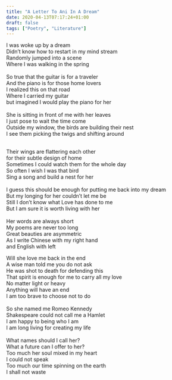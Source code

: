 ```yaml
---
title: "A Letter To Ani In A Dream"
date: 2020-04-13T07:17:24+01:00
draft: false
tags: ["Poetry", "Literature"]
---
```


<p style="text-align:left">
I was woke up by a dream<br>
Didn’t know how to restart in my mind stream<br>
Randomly jumped into a scene<br>
Where I was walking in the spring<br>
<br>
So true that the guitar is for a traveler<br>
And the piano is for those home lovers<br>
I realized this on that road<br>
Where I carried my guitar<br>
but imagined I would play the piano for her<br>
<br>
She is sitting in front of me with her leaves<br>
I just pose to wait the time come<br>
Outside my window, the birds are building their nest<br>
I see them picking the twigs and shifting around<br>
<br>

Their wings are flattering each other<br>
for their subtle design of home<br>
Sometimes I could watch them for the whole day<br>
So often I wish I was that bird<br>
Sing a song and build a nest for her<br>
<br>
I guess this should be enough for putting me back into my dream<br>
But my longing for her couldn’t let me be<br>
Still I don’t know what Love has done to me<br>
But I am sure it is worth living with her<br>
<br>
Her words are always short<br>
My poems are never too long<br>
Great beauties are asymmetric<br>
As I write Chinese with my right hand<br>
and English with left<br>

Will she love me back in the end<br>
A wise man told me you do not ask<br>
He was shot to death for defending this<br>
That spirit is enough for me to carry all my love<br>
No matter light or heavy<br>
Anything will have an end<br>
I am too brave to choose not to do<br>
<br>
So she named me Romeo Kennedy<br>
Shakespeare could not call me a Hamlet<br>
I am happy to being who I am<br>
I am long living for creating my life<br>
<br>
What names should I call her?<br>
What a future can I offer to her?<br>
Too much her soul mixed in my heart<br>
I could not speak<br>
Too much our time spinning on the earth<br>
I shall not waste<br>
<br>
